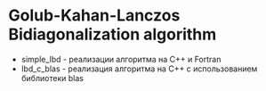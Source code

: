 # Golub-Kahan-Lanczos Bidiagonalization algorithm
- simple_lbd - реализации алгоритма на C++ и Fortran
- lbd_c_blas - реализация алгоритма на C++ с использованием библиотеки blas
